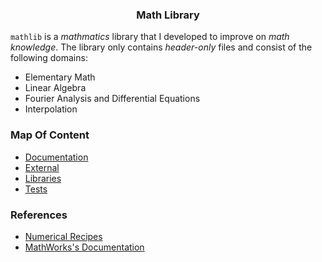 <h3 align="center">Math Library</h3>

`mathlib` is a _mathmatics_ library that I developed to improve on _math knowledge_. 
The library only contains *header-only* files and consist of the following 
domains: 
- Elementary Math
- Linear Algebra
- Fourier Analysis and Differential Equations
- Interpolation

### Map Of Content

- [Documentation](docs) 
- [External](external)
- [Libraries](lib)
- [Tests](tests)

### References

- [Numerical Recipes](http://numerical.recipes/book/book.html)
- [MathWorks's Documentation](https://in.mathworks.com/help/matlab/linear-algebra.html)
